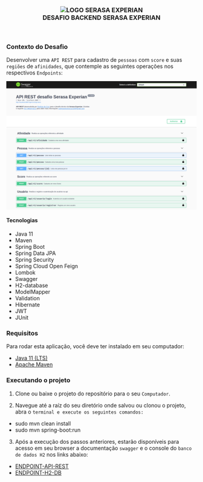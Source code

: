 <h3 align="center">
  <img align="center" alt="LOGO SERASA EXPERIAN"  height="100" src="https://www.serasaexperian.com.br/images-cms/wp-content/uploads/2022/08/logo-serasa-experian-color-1.png.webp" /><br>
  DESAFIO BACKEND SERASA EXPERIAN
</h3> <br>


### Contexto do Desafio

Desenvolver uma `API REST` 	para cadastro de `pessoas` com `score` e suas `regiões` de `afinidades`, que contemple as seguintes operações nos respectivos `Endpoints`:

<p align="center">
  <img align="center" src="https://raw.githubusercontent.com/RodrigoAntonioCruz/assets/main/swagger-serasa.png" />
</p>


<h4>Tecnologias</h4>
<ul>
  <li> Java 11
  <li> Maven	
  <li> Spring Boot 
  <li> Spring Data JPA 
  <li> Spring Security 
  <li> Spring Cloud Open Feign 
  <li> Lombok
  <li> Swagger
  <li> H2-database
  <li> ModelMapper	
  <li> Validation
  <li> Hibernate
  <li> JWT	
  <li> JUnit
</ul>

### Requisitos

Para rodar esta aplicação, você deve ter instalado em seu computador:

<ul> 
   <li><a href="https://www.azul.com/downloads/?package=jdk" target="_blank">Java 11 (LTS)</a>
   <li><a href="https://maven.apache.org/install.html" target="_blank">Apache Maven</a>
</ul> 

### Executando o projeto

1. Clone ou baixe o projeto do repositório para o seu `Computador`.

2. Navegue até a raíz do seu diretório onde salvou ou clonou o projeto, abra o `terminal e execute os seguintes comandos:`
<ul> 
   <li> sudo mvn clean install
   <li> sudo mvn spring-boot:run
</ul>

3. Após a execução dos passos anteriores, estarão disponíveis para acesso em seu browser a documentação `swagger` e o console do `banco de dados H2` nos links abaixo:

<ul> 
  <li><a href="http://localhost:8887/api/v1/swagger-ui/#/" target="_blank">ENDPOINT-API-REST</a>
  <li><a href="http://localhost:8887/api/v1/h2-console" target="_blank">ENDPOINT-H2-DB</a>  
</ul>
